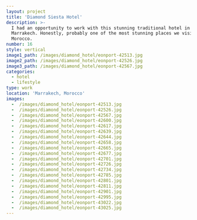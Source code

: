 ```yaml
---
layout: project
title: 'Diamond Siesta Hotel'
description: >-
  I had an opportunity to work with this stunning traditional hotel in
  Marrakech. Honestly, probably one of the most stunning places we visited in
  Morocco.
number: 16
style: vertical
image1_path: /images/diamond_hotel/eonport-42513.jpg
image2_path: /images/diamond_hotel/eonport-42526.jpg
image3_path: /images/diamond_hotel/eonport-42567.jpg
categories:
  - hotel
  - lifestyle
type: work
location: 'Marrakech, Morocco'
images:
  -  /images/diamond_hotel/eonport-42513.jpg
  -  /images/diamond_hotel/eonport-42526.jpg
  -  /images/diamond_hotel/eonport-42567.jpg
  -  /images/diamond_hotel/eonport-42600.jpg
  -  /images/diamond_hotel/eonport-42617.jpg
  -  /images/diamond_hotel/eonport-42639.jpg
  -  /images/diamond_hotel/eonport-42644.jpg
  -  /images/diamond_hotel/eonport-42658.jpg
  -  /images/diamond_hotel/eonport-42665.jpg
  -  /images/diamond_hotel/eonport-42677.jpg
  -  /images/diamond_hotel/eonport-42701.jpg
  -  /images/diamond_hotel/eonport-42726.jpg
  -  /images/diamond_hotel/eonport-42734.jpg
  -  /images/diamond_hotel/eonport-42785.jpg
  -  /images/diamond_hotel/eonport-42801.jpg
  -  /images/diamond_hotel/eonport-42811.jpg
  -  /images/diamond_hotel/eonport-42901.jpg
  -  /images/diamond_hotel/eonport-42995.jpg
  -  /images/diamond_hotel/eonport-43022.jpg
  -  /images/diamond_hotel/eonport-43025.jpg
---
```

